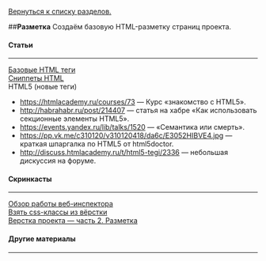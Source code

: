 [Вернуться к списку разделов.](../README.md)

##**Разметка**
Создаём базовую HTML-разметку страниц проекта.

#### Статьи
----------
[Базовые HTML теги](http://ourworkspace.ru/htmlacademy/blog/basic-html/)<br>
[Сниппеты HTML](https://css-tricks.com/snippets/html/)<br>
HTML5 (новые теги)
* https://htmlacademy.ru/courses/73 — Курс «знакомство с HTML5».
* http://habrahabr.ru/post/214407 — статья на хабре «Как использовать секционные элементы HTML5».
* https://events.yandex.ru/lib/talks/1520 — «Семантика или смерть».
* https://pp.vk.me/c310120/v310120418/da6c/E3052HIBVE4.jpg — краткая шпаргалка по HTML5 от html5doctor.
* http://discuss.htmlacademy.ru/t/html5-tegi/2336 — небольшая дискуссия на форуме.


#### Скринкасты
----------
[Обзор работы веб-инспектора](https://www.youtube.com/watch?v=l3IeCrGNwbM)<br>
[Взять css-классы из вёрстки](https://youtu.be/PI9_XGKoVP8)<br>
[Верстка проекта — часть 2. Разметка](https://youtu.be/vsHnPYJDBEU)<br>

#### Другие материалы
----------
